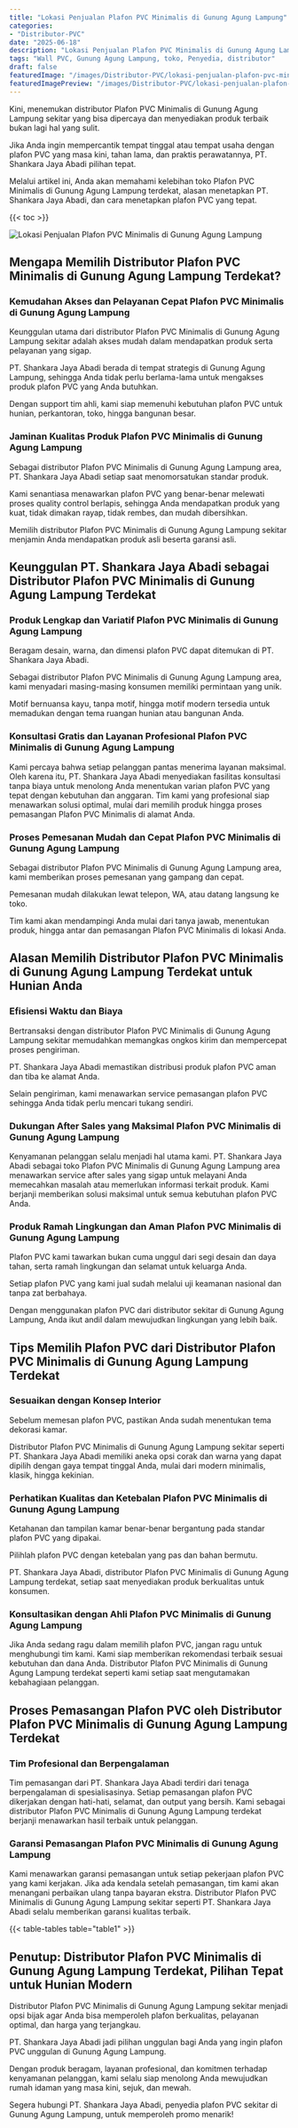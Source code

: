 ```yaml
---
title: "Lokasi Penjualan Plafon PVC Minimalis di Gunung Agung Lampung"
categories:
- "Distributor-PVC"
date: "2025-06-18"
description: "Lokasi Penjualan Plafon PVC Minimalis di Gunung Agung Lampung untuk hunian, kantor, serta gerai. Panel berkualitas, variasi motif, variasi warna menarik, beserta layanan instalasi dikerjakan oleh tenaga ahli berpengalaman serta garansi resmi!|Layanan distribusi Plafon PVC Minimalis di Gunung Agung Lampung bagi keperluan tempat tinggal, perkantoran, atau gerai, beserta produk berkualitas dan penempatan oleh tenaga ahli berpengalaman dan jaminan resmi.|Solusi Plafon PVC Minimalis di Gunung Agung Lampung yang andal untuk rumah, perkantoran, dan toko, dengan material terbaik dan instalasi ditangani oleh tenaga ahli ahli serta garansi resmi.|Penyediaan Plafon PVC Minimalis di Gunung Agung Lampung untuk tempat tinggal, office, serta toko, dengan material berkualitas dan penempatan ditangani oleh tenaga ahli ahli, disertai beserta garansi resmi.}"
tags: "Wall PVC, Gunung Agung Lampung, toko, Penyedia, distributor"
draft: false
featuredImage: "/images/Distributor-PVC/lokasi-penjualan-plafon-pvc-minimalis-di-gunung-agung-lampung.png"
featuredImagePreview: "/images/Distributor-PVC/lokasi-penjualan-plafon-pvc-minimalis-di-gunung-agung-lampung.png"
---
```


Kini, menemukan distributor Plafon PVC Minimalis di Gunung Agung Lampung sekitar yang bisa dipercaya dan menyediakan produk terbaik bukan lagi hal yang sulit.

Jika Anda ingin mempercantik tempat tinggal atau tempat usaha dengan plafon PVC yang masa kini, tahan lama, dan praktis perawatannya, PT. Shankara Jaya Abadi pilihan tepat.

Melalui artikel ini, Anda akan memahami kelebihan toko Plafon PVC Minimalis di Gunung Agung Lampung terdekat, alasan menetapkan PT. Shankara Jaya Abadi, dan cara menetapkan plafon PVC yang tepat.

{{< toc >}}

![Lokasi Penjualan Plafon PVC Minimalis di Gunung Agung Lampung](/images/Distributor-PVC/Lokasi-Penjualan-Plafon-PVC-Minimalis-di-Gunung-Agung-Lampung.png)

## Mengapa Memilih Distributor Plafon PVC Minimalis di Gunung Agung Lampung Terdekat?

### Kemudahan Akses dan Pelayanan Cepat Plafon PVC Minimalis di Gunung Agung Lampung

Keunggulan utama dari distributor Plafon PVC Minimalis di Gunung Agung Lampung sekitar adalah akses mudah dalam mendapatkan produk serta pelayanan yang sigap.

PT. Shankara Jaya Abadi berada di tempat strategis di Gunung Agung Lampung, sehingga Anda tidak perlu berlama-lama untuk mengakses produk plafon PVC yang Anda butuhkan.

Dengan support tim ahli, kami siap memenuhi kebutuhan plafon PVC untuk hunian, perkantoran, toko, hingga bangunan besar.

### Jaminan Kualitas Produk Plafon PVC Minimalis di Gunung Agung Lampung

Sebagai distributor Plafon PVC Minimalis di Gunung Agung Lampung area, PT. Shankara Jaya Abadi setiap saat menomorsatukan standar produk.

Kami senantiasa menawarkan plafon PVC yang benar-benar melewati proses quality control berlapis, sehingga Anda mendapatkan produk yang kuat, tidak dimakan rayap, tidak rembes, dan mudah dibersihkan.

Memilih distributor Plafon PVC Minimalis di Gunung Agung Lampung sekitar menjamin Anda mendapatkan produk asli beserta garansi asli.

## Keunggulan PT. Shankara Jaya Abadi sebagai Distributor Plafon PVC Minimalis di Gunung Agung Lampung Terdekat

### Produk Lengkap dan Variatif Plafon PVC Minimalis di Gunung Agung Lampung

Beragam desain, warna, dan dimensi plafon PVC dapat ditemukan di PT. Shankara Jaya Abadi.

Sebagai distributor Plafon PVC Minimalis di Gunung Agung Lampung area, kami menyadari masing-masing konsumen memiliki permintaan yang unik.

Motif bernuansa kayu, tanpa motif, hingga motif modern tersedia untuk memadukan dengan tema ruangan hunian atau bangunan Anda.

### Konsultasi Gratis dan Layanan Profesional Plafon PVC Minimalis di Gunung Agung Lampung

Kami percaya bahwa setiap pelanggan pantas menerima layanan maksimal. Oleh karena itu, PT. Shankara Jaya Abadi menyediakan fasilitas konsultasi tanpa biaya untuk menolong Anda menentukan varian plafon PVC yang tepat dengan kebutuhan dan anggaran. Tim kami yang profesional siap menawarkan solusi optimal, mulai dari memilih produk hingga proses pemasangan Plafon PVC Minimalis di alamat Anda.

### Proses Pemesanan Mudah dan Cepat Plafon PVC Minimalis di Gunung Agung Lampung

Sebagai distributor Plafon PVC Minimalis di Gunung Agung Lampung area, kami memberikan proses pemesanan yang gampang dan cepat.

Pemesanan mudah dilakukan lewat telepon, WA, atau datang langsung ke toko.

Tim kami akan mendampingi Anda mulai dari tanya jawab, menentukan produk, hingga antar dan pemasangan Plafon PVC Minimalis di lokasi Anda.

## Alasan Memilih Distributor Plafon PVC Minimalis di Gunung Agung Lampung Terdekat untuk Hunian Anda

### Efisiensi Waktu dan Biaya

Bertransaksi dengan distributor Plafon PVC Minimalis di Gunung Agung Lampung sekitar memudahkan memangkas ongkos kirim dan mempercepat proses pengiriman.

PT. Shankara Jaya Abadi memastikan distribusi produk plafon PVC aman dan tiba ke alamat Anda.

Selain pengiriman, kami menawarkan service pemasangan plafon PVC sehingga Anda tidak perlu mencari tukang sendiri.

### Dukungan After Sales yang Maksimal Plafon PVC Minimalis di Gunung Agung Lampung

Kenyamanan pelanggan selalu menjadi hal utama kami. PT. Shankara Jaya Abadi sebagai toko Plafon PVC Minimalis di Gunung Agung Lampung area menawarkan service after sales yang sigap untuk melayani Anda memecahkan masalah atau memerlukan informasi terkait produk. Kami berjanji memberikan solusi maksimal untuk semua kebutuhan plafon PVC Anda.

### Produk Ramah Lingkungan dan Aman Plafon PVC Minimalis di Gunung Agung Lampung

Plafon PVC kami tawarkan bukan cuma unggul dari segi desain dan daya tahan, serta ramah lingkungan dan selamat untuk keluarga Anda.

Setiap plafon PVC yang kami jual sudah melalui uji keamanan nasional dan tanpa zat berbahaya.

Dengan menggunakan plafon PVC dari distributor sekitar di Gunung Agung Lampung, Anda ikut andil dalam mewujudkan lingkungan yang lebih baik.

## Tips Memilih Plafon PVC dari Distributor Plafon PVC Minimalis di Gunung Agung Lampung Terdekat

### Sesuaikan dengan Konsep Interior

Sebelum memesan plafon PVC, pastikan Anda sudah menentukan tema dekorasi kamar.

Distributor Plafon PVC Minimalis di Gunung Agung Lampung sekitar seperti PT. Shankara Jaya Abadi memiliki aneka opsi corak dan warna yang dapat dipilih dengan gaya tempat tinggal Anda, mulai dari modern minimalis, klasik, hingga kekinian.

### Perhatikan Kualitas dan Ketebalan Plafon PVC Minimalis di Gunung Agung Lampung

Ketahanan dan tampilan kamar benar-benar bergantung pada standar plafon PVC yang dipakai.

Pilihlah plafon PVC dengan ketebalan yang pas dan bahan bermutu.

PT. Shankara Jaya Abadi, distributor Plafon PVC Minimalis di Gunung Agung Lampung terdekat, setiap saat menyediakan produk berkualitas untuk konsumen.

### Konsultasikan dengan Ahli Plafon PVC Minimalis di Gunung Agung Lampung

Jika Anda sedang ragu dalam memilih plafon PVC, jangan ragu untuk menghubungi tim kami. Kami siap memberikan rekomendasi terbaik sesuai kebutuhan dan dana Anda. Distributor Plafon PVC Minimalis di Gunung Agung Lampung terdekat seperti kami setiap saat mengutamakan kebahagiaan pelanggan.

## Proses Pemasangan Plafon PVC oleh Distributor Plafon PVC Minimalis di Gunung Agung Lampung Terdekat

### Tim Profesional dan Berpengalaman

Tim pemasangan dari PT. Shankara Jaya Abadi terdiri dari tenaga berpengalaman di spesialisasinya. Setiap pemasangan plafon PVC dikerjakan dengan hati-hati, selamat, dan output yang bersih. Kami sebagai distributor Plafon PVC Minimalis di Gunung Agung Lampung terdekat berjanji menawarkan hasil terbaik untuk pelanggan.

### Garansi Pemasangan Plafon PVC Minimalis di Gunung Agung Lampung

Kami menawarkan garansi pemasangan untuk setiap pekerjaan plafon PVC yang kami kerjakan. Jika ada kendala setelah pemasangan, tim kami akan menangani perbaikan ulang tanpa bayaran ekstra. Distributor Plafon PVC Minimalis di Gunung Agung Lampung sekitar seperti PT. Shankara Jaya Abadi selalu memberikan garansi kualitas terbaik.

{{< table-tables table="table1" >}}

## Penutup: Distributor Plafon PVC Minimalis di Gunung Agung Lampung Terdekat, Pilihan Tepat untuk Hunian Modern

Distributor Plafon PVC Minimalis di Gunung Agung Lampung sekitar menjadi opsi bijak agar Anda bisa memperoleh plafon berkualitas, pelayanan optimal, dan harga yang terjangkau.

PT. Shankara Jaya Abadi jadi pilihan unggulan bagi Anda yang ingin plafon PVC unggulan di Gunung Agung Lampung.

Dengan produk beragam, layanan profesional, dan komitmen terhadap kenyamanan pelanggan, kami selalu siap menolong Anda mewujudkan rumah idaman yang masa kini, sejuk, dan mewah.

Segera hubungi PT. Shankara Jaya Abadi, penyedia plafon PVC sekitar di Gunung Agung Lampung, untuk memperoleh promo menarik!
